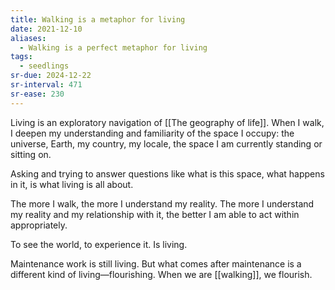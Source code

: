 ```yaml
---
title: Walking is a metaphor for living
date: 2021-12-10
aliases:
  - Walking is a perfect metaphor for living
tags:
  - seedlings
sr-due: 2024-12-22
sr-interval: 471
sr-ease: 230
---
```

Living is an exploratory navigation of [[The geography of life]]. When I walk, I deepen my understanding and familiarity of the space I occupy: the universe, Earth, my country, my locale, the space I am currently standing or sitting on.

Asking and trying to answer questions like what is this space, what happens in it, is what living is all about.

The more I walk, the more I understand my reality. The more I  understand my reality and my relationship with it, the better I am able to act within appropriately.

To see the world, to experience it. Is living.

Maintenance work is still living. But what comes after maintenance is a different kind of living—flourishing. When we are [[walking]], we flourish.

